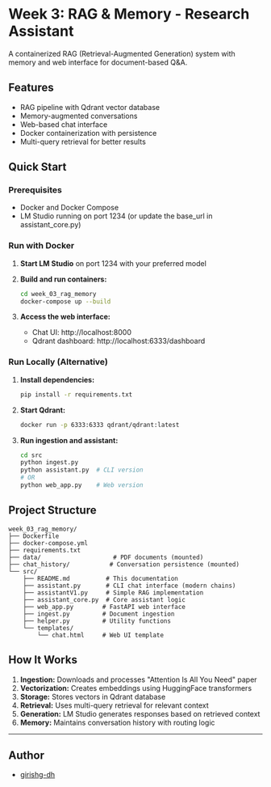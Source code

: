 # Week 3: RAG & Memory - Research Assistant

A containerized RAG (Retrieval-Augmented Generation) system with memory and web interface for document-based Q&A.

## Features

- RAG pipeline with Qdrant vector database
- Memory-augmented conversations
- Web-based chat interface
- Docker containerization with persistence
- Multi-query retrieval for better results

## Quick Start

### Prerequisites
- Docker and Docker Compose
- LM Studio running on port 1234 (or update the base_url in assistant_core.py)

### Run with Docker

1. **Start LM Studio** on port 1234 with your preferred model

2. **Build and run containers:**
   ```bash
   cd week_03_rag_memory
   docker-compose up --build
   ```

3. **Access the web interface:**
   - Chat UI: http://localhost:8000
   - Qdrant dashboard: http://localhost:6333/dashboard

### Run Locally (Alternative)

1. **Install dependencies:**
   ```bash
   pip install -r requirements.txt
   ```

2. **Start Qdrant:**
   ```bash
   docker run -p 6333:6333 qdrant/qdrant:latest
   ```

3. **Run ingestion and assistant:**
   ```bash
   cd src
   python ingest.py
   python assistant.py  # CLI version
   # OR
   python web_app.py    # Web version
   ```

## Project Structure

```
week_03_rag_memory/
├── Dockerfile
├── docker-compose.yml
├── requirements.txt
├── data/                    # PDF documents (mounted)
├── chat_history/           # Conversation persistence (mounted)
└── src/
    ├── README.md          # This documentation
    ├── assistant.py       # CLI chat interface (modern chains)
    ├── assistantV1.py     # Simple RAG implementation
    ├── assistant_core.py  # Core assistant logic
    ├── web_app.py        # FastAPI web interface
    ├── ingest.py         # Document ingestion
    ├── helper.py         # Utility functions
    └── templates/
        └── chat.html     # Web UI template
```

## How It Works

1. **Ingestion:** Downloads and processes "Attention Is All You Need" paper
2. **Vectorization:** Creates embeddings using HuggingFace transformers
3. **Storage:** Stores vectors in Qdrant database
4. **Retrieval:** Uses multi-query retrieval for relevant context
5. **Generation:** LM Studio generates responses based on retrieved context
6. **Memory:** Maintains conversation history with routing logic

---

## Author

- [girishg-dh](https://github.com/girishg-dh)